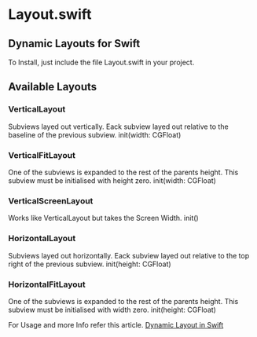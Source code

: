 # Layout.swift

## Dynamic Layouts for Swift

To Install, just include the file Layout.swift in your project.

## Available Layouts

### VerticalLayout
Subviews layed out vertically. Eack subview layed out relative to the baseline of the previous subview.
    init(width: CGFloat)
### VerticalFitLayout
One of the subviews is expanded to the rest of the parents height. This subview must be initialised with height zero.
    init(width: CGFloat)
### VerticalScreenLayout
Works like VerticalLayout but takes the Screen Width.
    init()
### HorizontalLayout
Subviews layed out horizontally. Eack subview layed out relative to the top right of the previous subview.
    init(height: CGFloat)
### HorizontalFitLayout
One of the subviews is expanded to the rest of the parents height. This subview must be initialised with width zero.
    init(height: CGFloat)

For Usage and more Info refer this article. [Dynamic Layout in Swift](https://medium.com/swift-programming/dynamic-layouts-in-swift-b56cf8049b08)